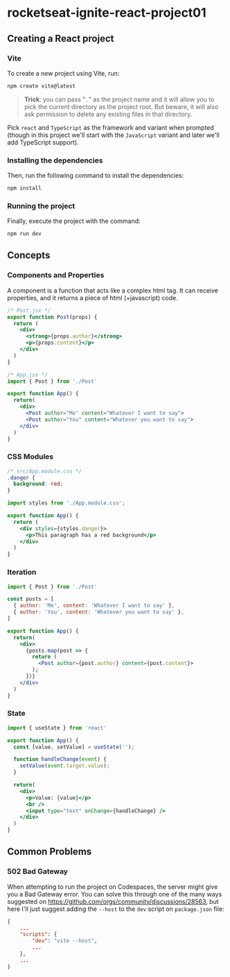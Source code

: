 # rocketseat-ignite-react-project01

## Creating a React project

### Vite

To create a new project using Vite, run:

```bash
npm create vite@latest
```

> **Trick**: you can pass "`.`" as the project name and it will allow you to pick the current directory as the project root. But beware, it will also ask permission to delete any existing files in that directory.

Pick `react` and `TypeScript` as the framework and variant when prompted (though in this project we'll start with the `JavaScript` variant and later we'll add TypeScript support).

### Installing the dependencies

Then, run the following command to install the dependencies:

```bash
npm install
```

### Running the project

Finally, execute the project with the command:

```bash
npm run dev
```

## Concepts

### Components and Properties

A component is a function that acts like a complex html tag. It can receive properties, and it returns a piece of html (+javascript) code.

```jsx
/* Post.jsx */
export function Post(props) {
  return (
    <div>
      <strong>{props.author}</strong>
      <p>{props.content}</p>
    </div>
  )
}

/* App.jsx */
import { Post } from './Post'

export function App() {
  return(
    <div>
      <Post author="Me" content="Whatever I want to say">
      <Post author="You" content="Whatever you want to say">
    </div>
  )
}
```

### CSS Modules

```css
/* src/App.module.css */
.danger {
  background: red;
}
```

```jsx
import styles from './App.module.css';

export function App() {
  return (
    <div styles={styles.danger}>
      <p>This paragraph has a red background</p>
    </div>
  )
}
```

### Iteration

```jsx
import { Post } from './Post'

const posts = [
  { author: 'Me', content: 'Whatever I want to say' },
  { author: 'You', content: 'Whatever you want to say' },
]

export function App() {
  return(
    <div>
      {posts.map(post => {
        return (
          <Post author={post.author} content={post.content}>
        );
      })}
    </div>
  )
}
```

### State

```jsx
import { useState } from 'react'

export function App() {
  const [value, setValue] = useState('');

  function handleChange(event) {
    setValue(event.target.value);
  }

  return(
    <div>
      <p>Value: {value}</p>
      <br />
      <input type="text" onChange={handleChange} />
    </div>
  )
}
```

## Common Problems

### 502 Bad Gateway

When attempting to run the project on Codespaces, the server might give you a Bad Gateway error. You can solve this through one of the many ways suggested on https://github.com/orgs/community/discussions/28563, but here I'll just suggest adding the `--host` to the `dev` script on `package.json` file:

```json
{
    ...
    "scripts": {
        "dev": "vite --host",
        ...
    },
    ...
}
```

